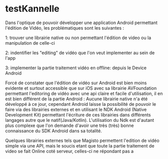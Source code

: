 # testKannelle

Dans l'optique de pouvoir développer une application Android permettant l'édition de Vidéo, les problématiques sont les suivantes :

  1: trouver une librairie native ou non permettant l'édition de video ou la manipulation de celle-ci
  
  2: indentifier les "editing" de vidéo que l'on veut implementer au sein de l'app
  
  3: implementer la partie traitement vidéo en offline: depuis le Device Android
  
  
 
 
 Forcé de constater que l'édition de vidéo sur Android est bien moins evidente et surtout accessible que sur iOS avec sa librairie AVFoundation permettant l'editoring
 de vidéo avec une api claire et facile d'utilisation, il en est bien différent de la partie Android : Aucune librairie native n'a été développé à ce jour, cependant Android laisse la possibilité de pouvoir le faire via des librairies externes et en utilisant
 le NDK Android (Native Development Kit) permettant l'écriture de ces librairies dans différents langages autre que le natif(Java/Kotlin).
 L'utilisation du Ndk est d'autant plus complexe que l'on demande d'avoir une très (très) bonne connaissance du SDK Android dans sa totalité.
 
 Quelques librairies externes tels que Magisto permettent l'edition de vidéo simple via une API, mais le soucis etant que toute la partie traitement de video se fait Online coté serveur, celles-ci ne répondant pas a
